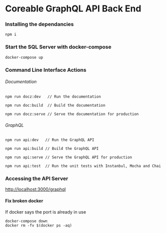 # Coreable GraphQL API Back End

  
### Installing the dependancies

  
`npm i`

  
### Start the SQL Server with docker-compose


`docker-compose up`


### Command Line Interface Actions

  
###### Documentation

`npm run docz:dev   // Run the documentation`

`npm run doc:build  // Build the documentation`

`npm run docz:serve // Serve the documentation for production`

###### GraphQL
`npm run api:dev   // Run the GraphQL API`

`npm run api:build // Build the GraphQL API`

`npm run api:serve // Serve the GraphQL API for production`

`npm run api:test  // Run the unit tests with Instanbul, Mocha and Chai`


### Accessing the API Server

[http://localhost:3000/graphql](http://localhost:3000/graphql)


#### Fix broken docker

If docker says the port is already in use

  
```
docker-compose down
docker rm -fv $(docker ps -aq)
```
